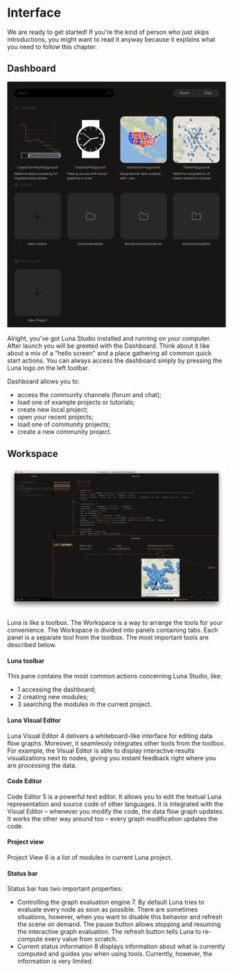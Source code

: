 # Interface

We are ready to get started! If you're the kind of person who just skips introductions, you might want to read it anyway because it explains what you need to follow this chapter.


## Dashboard

![](/assets/hello_screen.png)

Alright, you've got Luna Studio installed and running on your computer. After launch you will be greeted with the Dashboard. Think about it like about a mix of a "hello screen" and a place gathering all common quick start actions. You can always access the dashboard simply by pressing the Luna logo on the left toolbar.

Dashboard allows you to:
  * access the community channels (forum and chat);
  * load one of example projects or tutorials;
  * create new local project; 
  * open your recent projects;
  * load one of community projects;
  * create a new community project. 


## Workspace

![](/assets/workspace.jpg)

Luna is like a toolbox. The Workspace is a way to arrange the tools for your convenience. The Workspace is divided into panels containing tabs. Each panel is a separate tool from the toolbox. The most important tools are described below.

#### Luna toolbar

This pane contains the most common actions concerning Luna Studio, like:

  * <span class="uiref">1</span> accessing the dashboard;
  * <span class="uiref">2</span> creating new modules;
  * <span class="uiref">3</span> searching the modules in the current project.

#### Luna Visual Editor
Luna Visual Editor <span class="uiref">4</span> delivers a whiteboard-like interface for editing data flow graphs. Moreover, it seamlessly integrates other tools from the toolbox. For example, the Visual Editor is able to display interactive results visualizations next to nodes, giving you instant feedback right where you are processing the data.

#### Code Editor
Code Editor <span class="uiref">5</span> is a powerful text editor. It allows you to edit the textual Luna representation and source code of other languages. It is integrated with the Visual Editor – whenever you modify the code, the data flow graph updates. It works the other way around too – every graph modification updates the code.

#### Project view
Project View <span class="uiref">6</span> is a list of modules in current Luna project.

#### Status bar
Status bar has two important properties: 
* Controlling the graph evaluation engine <span class="uiref">7</span>. By default Luna tries to evaluate every node as soon as possible. There are sometimes situations, however, when you want to disable this behavior and refresh the scene on demand. The pause button allows stopping and resuming the interactive graph evaluation. The refresh button tells Luna to re-compute every value from scratch.
* Current status information <span class="uiref">8</span> displays information about what is currently computed and guides you when using tools. Currently, however, the information is very limited.
